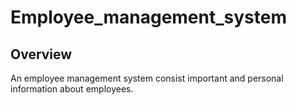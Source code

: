 # Employee_management_system
## Overview
An employee management system consist important  and personal information about employees.
 
